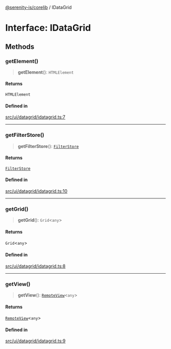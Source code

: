 [@serenity-is/corelib](../README.md) / IDataGrid

# Interface: IDataGrid

## Methods

### getElement()

> **getElement**(): `HTMLElement`

#### Returns

`HTMLElement`

#### Defined in

[src/ui/datagrid/idatagrid.ts:7](https://github.com/serenity-is/serenity/blob/master/packages/corelib/src/ui/datagrid/idatagrid.ts#L7)

***

### getFilterStore()

> **getFilterStore**(): [`FilterStore`](../classes/FilterStore.md)

#### Returns

[`FilterStore`](../classes/FilterStore.md)

#### Defined in

[src/ui/datagrid/idatagrid.ts:10](https://github.com/serenity-is/serenity/blob/master/packages/corelib/src/ui/datagrid/idatagrid.ts#L10)

***

### getGrid()

> **getGrid**(): `Grid`\<`any`\>

#### Returns

`Grid`\<`any`\>

#### Defined in

[src/ui/datagrid/idatagrid.ts:8](https://github.com/serenity-is/serenity/blob/master/packages/corelib/src/ui/datagrid/idatagrid.ts#L8)

***

### getView()

> **getView**(): [`RemoteView`](../classes/RemoteView.md)\<`any`\>

#### Returns

[`RemoteView`](../classes/RemoteView.md)\<`any`\>

#### Defined in

[src/ui/datagrid/idatagrid.ts:9](https://github.com/serenity-is/serenity/blob/master/packages/corelib/src/ui/datagrid/idatagrid.ts#L9)
